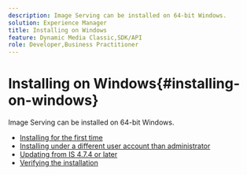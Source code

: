 ```yaml
---
description: Image Serving can be installed on 64-bit Windows.
solution: Experience Manager
title: Installing on Windows
feature: Dynamic Media Classic,SDK/API
role: Developer,Business Practitioner
---
```


# Installing on Windows{#installing-on-windows}

Image Serving can be installed on 64-bit Windows.

* [Installing for the first time](t-first-time-installation-win.md)
* [Installing under a different user account than   administrator](t-diff-account-win.md)
* [Updating from IS 4.7.4 or later](t-update-win.md)
* [Verifying the installation](t-verify-win.md)

